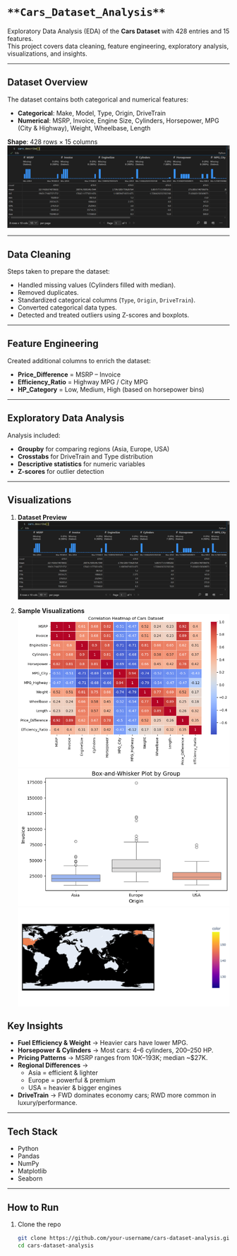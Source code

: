 #  `**Cars_Dataset_Analysis**` 

Exploratory Data Analysis (EDA) of the **Cars Dataset** with 428 entries and 15 features.  
This project covers data cleaning, feature engineering, exploratory analysis, visualizations, and insights.  

---

##  Dataset Overview  

The dataset contains both categorical and numerical features:  

- **Categorical**: Make, Model, Type, Origin, DriveTrain  
- **Numerical**: MSRP, Invoice, Engine Size, Cylinders, Horsepower, MPG (City & Highway), Weight, Wheelbase, Length  

**Shape**: 428 rows × 15 columns  
![Dataset Preview](https://github.com/Awais11227/Cars_Dataset_Analysis/blob/main/1.png?raw=true)

---

##  Data Cleaning  

Steps taken to prepare the dataset:  
- Handled missing values (Cylinders filled with median).  
- Removed duplicates.  
- Standardized categorical columns (`Type`, `Origin`, `DriveTrain`).  
- Converted categorical data types.  
- Detected and treated outliers using Z-scores and boxplots.  

---

##  Feature Engineering  

Created additional columns to enrich the dataset:  
- **Price_Difference** = MSRP – Invoice  
- **Efficiency_Ratio** = Highway MPG / City MPG  
- **HP_Category** = Low, Medium, High (based on horsepower bins)  

---

##  Exploratory Data Analysis  

Analysis included:  
- **Groupby** for comparing regions (Asia, Europe, USA)  
- **Crosstabs** for DriveTrain and Type distribution  
- **Descriptive statistics** for numeric variables  
- **Z-scores** for outlier detection  

---

## Visualizations  



1. **Dataset Preview**  
[![Dataset Preview](https://github.com/Awais11227/Cars_Dataset_Analysis/blob/main/1.png?raw=true)](https://github.com/Awais11227/Cars_Dataset_Analysis/blob/main/1.png?raw=true)  

2. **Sample Visualizations**  
[![Visualization 1](https://github.com/Awais11227/Cars_Dataset_Analysis/blob/main/56.png?raw=true)](https://github.com/Awais11227/Cars_Dataset_Analysis/blob/main/56.png?raw=true)  
[![Visualization 2](https://github.com/Awais11227/Cars_Dataset_Analysis/blob/main/3.png?raw=true)](https://github.com/Awais11227/Cars_Dataset_Analysis/blob/main/3.png?raw=true)  
[![Visualization 3](https://github.com/Awais11227/Cars_Dataset_Analysis/blob/main/55.png?raw=true)](https://github.com/Awais11227/Cars_Dataset_Analysis/blob/main/55.png?raw=true)  



##  Key Insights  

- **Fuel Efficiency & Weight** → Heavier cars have lower MPG.  
- **Horsepower & Cylinders** → Most cars: 4–6 cylinders, 200–250 HP.  
- **Pricing Patterns** → MSRP ranges from $10K–$193K; median ~$27K.  
- **Regional Differences** →  
  - Asia = efficient & lighter  
  - Europe = powerful & premium  
  - USA = heavier & bigger engines  
- **DriveTrain** → FWD dominates economy cars; RWD more common in luxury/performance.  

---

##  Tech Stack  

- Python 
- Pandas  
- NumPy  
- Matplotlib  
- Seaborn  

---

##  How to Run  

1. Clone the repo  
   ```bash
   git clone https://github.com/your-username/cars-dataset-analysis.git
   cd cars-dataset-analysis
